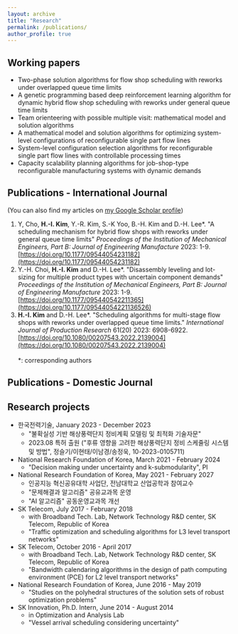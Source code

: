 ```yaml
---
layout: archive
title: "Research"
permalink: /publications/
author_profile: true
---
```

## **Working papers**
- Two-phase solution algorithms for flow shop scheduling with reworks under overlapped queue time limits
- A genetic programming based deep reinforcement learning algorithm for dynamic hybrid flow shop scheduling with reworks under general queue time limits
- Team orienteering with possible multiple visit: mathematical model and solution algorithms
- A mathematical model and solution algorithms for optimizing system-level configurations of reconfigurable single part flow lines
- System-level configuration selection algorithms for reconfigurable single part flow lines with controllable processing times
- Capacity scalability planning algorithms for job-shop-type reconfigurable manufacturing systems with dynamic demands

## **Publications - International Journal**
(You can also find my articles on [my Google Scholar profile](https://scholar.google.com/citations?user=6ISLA88AAAAJ&hl=en))
1. Y, Cho, **H.-I. Kim**, Y.-R. Kim, S.-K Yoo, B.-H. Kim and D.-H. Lee\*. "A scheduling mechanism for hybrid flow shops with reworks under general queue time limits" _Proceedings of the Institution of Mechanical Engineers, Part B: Journal of Engineering Manufacture_ 2023: 1-9. [https://doi.org/10.1177/09544054231182](https://doi.org/10.1177/09544054231182)
1. Y.-H. Choi, **H.-I. Kim** and D.-H. Lee\*. "Disassembly leveling and lot-sizing for multiple product types with uncertain component demands" _Proceedings of the Institution of Mechanical Engineers, Part B: Journal of Engineering Manufacture_ 2023: 1-9. [https://doi.org/10.1177/095440542211365](https://doi.org/10.1177/09544054221136526)
1. **H.-I. Kim** and D.-H. Lee\*. "Scheduling algorithms for multi-stage flow shops with reworks under overlapped queue time limits." _International Journal of Production Research_ 61(20) 2023: 6908-6922. [https://doi.org/10.1080/00207543.2022.2139004](https://doi.org/10.1080/00207543.2022.2139004)<br /><br />
*: corresponding authors

## **Publications - Domestic Journal**

## **Research projects**
- 한국전력기술, January 2023 - December 2023
  - "불확실성 기반 해상풍력단지 정비계획 모델링 및 최적화 기술자문"
  - 2023.08 특허 출원 ("후류 영향을 고려한 해상풍력단지 정비 스케줄링 시스템 및 방법", 정슬기/이현태/이남경/송정욱, 10-2023-0105711)
- National Research Foundation of Korea, March 2021 - February 2024
  - "Decision making under uncertainty and k-submodularity", PI
- National Research Foundation of Korea, May 2021 - February 2027
  - 인공지능 혁신공유대학 사업단, 전남대학교 산업공학과 참여교수
  - "문제해결과 알고리즘" 공유교과목 운영
  - "AI 알고리즘" 공동운영교과목 개선
- SK Telecom, July 2017 - February 2018
  - with Broadband Tech. Lab, Network Technology R&D center, SK Telecom, Republic of Korea
  - "Traffic optimization and scheduling algorithms for L3 level transport networks"
- SK Telecom, October 2016 - April 2017
  - with Broadband Tech. Lab, Network Technology R&D center, SK Telecom, Republic of Korea
  - "Bandwidth calendaring algorithms in the design of path computing environment (PCE) for L2 level transport networks"
- National Research Foundation of Korea, June 2016 - May 2019
  - "Studies on the polyhedral structures of the solution sets of robust optimization problems"
- SK Innovation, Ph.D. Intern, June 2014 - August 2014
  - in Optimization and Analysis Lab
  - "Vessel arrival scheduling considering uncertainty"

